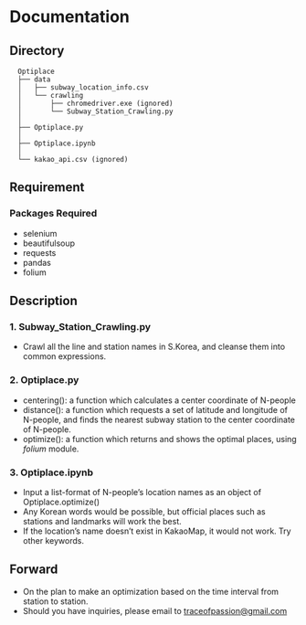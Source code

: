 
# Documentation

## Directory

``` 
  Optiplace   
  ├── data
  │   ├── subway_location_info.csv
  │   └── crawling
  │       ├── chromedriver.exe (ignored)
  │       └── Subway_Station_Crawling.py
  │
  ├── Optiplace.py
  │
  ├── Optiplace.ipynb
  │
  └── kakao_api.csv (ignored)
```

## Requirement

### Packages Required

  - selenium
  - beautifulsoup
  - requests
  - pandas
  - folium

## Description

### 1\. Subway\_Station\_Crawling.py

  - Crawl all the line and station names in S.Korea, and cleanse them
    into common expressions.

### 2\. Optiplace.py

  - centering(): a function which calculates a center coordinate of
    N-people
  - distance(): a function which requests a set of latitude and
    longitude of N-people, and finds the nearest subway station to the
    center coordinate of N-people.
  - optimize(): a function which returns and shows the optimal places,
    using *folium* module.

### 3\. Optiplace.ipynb

  - Input a list-format of N-people’s location names as an object of
    Optiplace.optimize()
  - Any Korean words would be possible, but official places such as
    stations and landmarks will work the best.
  - If the location’s name doesn’t exist in KakaoMap, it would not work.
    Try other keywords.

## Forward

  - On the plan to make an optimization based on the time interval from
    station to station.
  - Should you have inquiries, please email to
    <traceofpassion@gmail.com>
